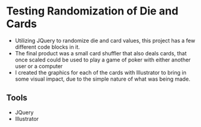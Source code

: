 # Testing Randomization of Die and Cards 

- Utilizing JQuery to randomize die and card values, this project has a few different code blocks in it. 
- The final product was a small card shuffler that also deals cards, that once scaled could be used to play a game of poker with either another user or a computer
- I created the graphics for each of the cards with Illustrator to bring in some visual impact, due to the simple nature of what was being made. 

## Tools
- JQuery
- Illustrator
